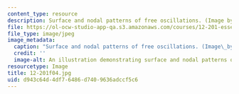 ```yaml
---
content_type: resource
description: Surface and nodal patterns of free oscillations. (Image by MIT OCW.)
file: https://ol-ocw-studio-app-qa.s3.amazonaws.com/courses/12-201-essentials-of-geophysics-fall-2004/d943c64d4df76486d7409636adccf5c6_12-201f04.jpg
file_type: image/jpeg
image_metadata:
  caption: "Surface and nodal patterns of free oscillations. (Image\_by MIT OpenCourseWare.)"
  credit: ''
  image-alt: An illustration demonstrating surface and nodal patterns of free oscillations.
resourcetype: Image
title: 12-201f04.jpg
uid: d943c64d-4df7-6486-d740-9636adccf5c6
---
```

